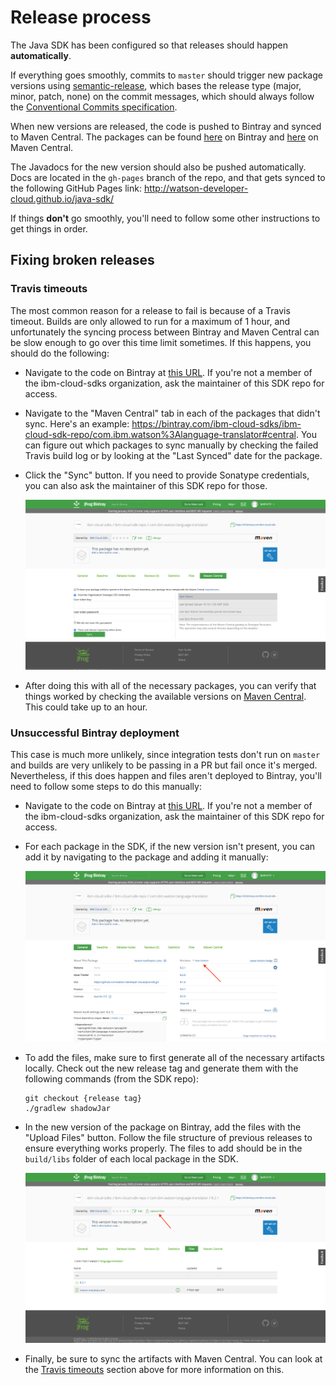 # Release process

The Java SDK has been configured so that releases should happen **automatically**.

If everything goes smoothly, commits to `master` should trigger new package versions using [semantic-release](https://github.com/semantic-release/semantic-release), which bases the release type (major, minor, patch, none) on the commit messages, which should always follow the [Conventional Commits specification](https://www.conventionalcommits.org/en/v1.0.0/).

When new versions are released, the code is pushed to Bintray and synced to Maven Central. The packages can be found [here](https://bintray.com/ibm-cloud-sdks/ibm-cloud-sdk-repo) on Bintray and [here](https://search.maven.org/search?q=com.ibm.watson) on Maven Central.

The Javadocs for the new version should also be pushed automatically. Docs are located in the `gh-pages` branch of the repo, and that gets synced to the following GitHub Pages link: http://watson-developer-cloud.github.io/java-sdk/

If things **don't** go smoothly, you'll need to follow some other instructions to get things in order.

## Fixing broken releases

### Travis timeouts

The most common reason for a release to fail is because of a Travis timeout. Builds are only allowed to run for a maximum of 1 hour, and unfortunately the syncing process between Bintray and Maven Central can be slow enough to go over this time limit sometimes. If this happens, you should do the following:

- Navigate to the code on Bintray at [this URL](https://bintray.com/ibm-cloud-sdks/ibm-cloud-sdk-repo). If you're not a member of the ibm-cloud-sdks organization, ask the maintainer of this SDK repo for access.
- Navigate to the "Maven Central" tab in each of the packages that didn't sync. Here's an example: https://bintray.com/ibm-cloud-sdks/ibm-cloud-sdk-repo/com.ibm.watson%3Alanguage-translator#central. You can figure out which packages to sync manually by checking the failed Travis build log or by looking at the "Last Synced" date for the package.
- Click the "Sync" button. If you need to provide Sonatype credentials, you can also ask the maintainer of this SDK repo for those.

    <img alt="Bintray sync"  width="600" src="./.github/bintray-sync.png">

- After doing this with all of the necessary packages, you can verify that things worked by checking the available versions on [Maven Central](https://search.maven.org/search?q=com.ibm.watson). This could take up to an hour.

### Unsuccessful Bintray deployment

This case is much more unlikely, since integration tests don't run on `master` and builds are very unlikely to be passing in a PR but fail once it's merged. Nevertheless, if this does happen and files aren't deployed to Bintray, you'll need to follow some steps to do this manually:

- Navigate to the code on Bintray at [this URL](https://bintray.com/ibm-cloud-sdks/ibm-cloud-sdk-repo). If you're not a member of the ibm-cloud-sdks organization, ask the maintainer of this SDK repo for access.
- For each package in the SDK, if the new version isn't present, you can add it by navigating to the package and adding it manually:

    <img alt="Bintray new version"  width="600" src="./.github/bintray-new-version.png">

- To add the files, make sure to first generate all of the necessary artifacts locally. Check out the new release tag and generate them with the following commands (from the SDK repo):
  ```
  git checkout {release tag}
  ./gradlew shadowJar
  ```
- In the new version of the package on Bintray, add the files with the "Upload Files" button. Follow the file structure of previous releases to ensure everything works properly. The files to add should be in the `build/libs` folder of each local package in the SDK.

    <img alt="Bintray upload files"  width="600" src="./.github/bintray-upload-files.png">

- Finally, be sure to sync the artifacts with Maven Central. You can look at the [Travis timeouts](#travis-timeouts) section above for more information on this.
